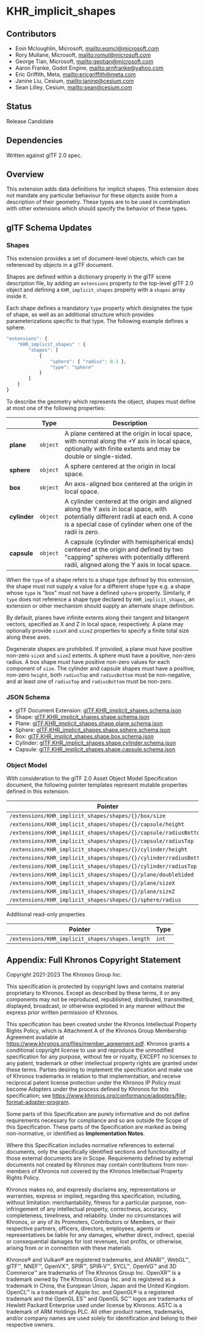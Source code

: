 # KHR_implicit_shapes

## Contributors

* Eoin Mcloughlin, Microsoft, <mailto:eomcl@microsoft.com>
* Rory Mullane, Microsoft, <mailto:romul@microsoft.com>
* George Tian, Microsoft, <mailto:geotian@microsoft.com>
* Aaron Franke, Godot Engine, <mailto:arnfranke@yahoo.com>
* Eric Griffith, Meta, <mailto:ericgriffith@meta.com>
* Janine Liu, Cesium, <mailto:janine@cesium.com>
* Sean Lilley, Cesium, <mailto:sean@cesium.com>

## Status

Release Candidate

## Dependencies

Written against glTF 2.0 spec.

## Overview

This extension adds data definitions for implicit shapes. This extension does not mandate any particular behaviour for these objects aside from a description of their geometry. These types are to be used in combination with other extensions which should specify the behavior of these types.

## glTF Schema Updates

### Shapes

This extension provides a set of document-level objects, which can be referenced by objects in a glTF document.

Shapes are defined within a dictionary property in the glTF scene description file, by adding an `extensions` property to the top-level glTF 2.0 object and defining a `KHR_implicit_shapes` property with a `shapes` array inside it.

Each shape defines a mandatory `type` property which designates the type of shape, as well as an additional structure which provides parameterizations specific to that type. The following example defines a sphere.

```javascript
"extensions": {
    "KHR_implicit_shapes" : {
        "shapes": [
            {
                "sphere": { "radius": 0.1 },
                "type": "sphere"
            }
        ]
    }
}
```

To describe the geometry which represents the object, shapes must define at most one of the following properties:

|              | Type     | Description                                                                                                                                                                                      |
| ------------ | -------- | ------------------------------------------------------------------------------------------------------------------------------------------------------------------------------------------------ |
| **plane**    | `object` | A plane centered at the origin in local space, with normal along the +Y axis in local space, optionally with finite extents and may be double or single-sided.                                   |
| **sphere**   | `object` | A sphere centered at the origin in local space.                                                                                                                                                  |
| **box**      | `object` | An axis-aligned box centered at the origin in local space.                                                                                                                                       |
| **cylinder** | `object` | A cylinder centered at the origin and aligned along the Y axis in local space, with potentially different radii at each end. A cone is a special case of cylinder when one of the radii is zero. |
| **capsule**  | `object` | A capsule (cylinder with hemispherical ends) centered at the origin and defined by two "capping" spheres with potentially different radii, aligned along the Y axis in local space.              |

When the `type` of a shape refers to a shape type defined by this extension, the shape must not supply a value for a different shape type e.g. a shape whose `type` is "box" must not have a defined `sphere` property. Similarly, if `type` does not reference a shape type declared by `KHR_implicit_shapes`, an extension or other mechanism should supply an alternate shape definition.

By default, planes have infinite extents along their tangent and bitangent vectors, specified as X and Z in local space, respectively. A plane may optionally provide `sizeX` and `sizeZ` properties to specify a finite total size along these axes.

Degenerate shapes are prohibited. If provided, a plane must have positive non-zero `sizeX` and `sizeZ` extents. A sphere must have a positive, non-zero radius. A box shape must have positive non-zero values for each component of `size`. The cylinder and capsule shapes must have a positive, non-zero `height`, both `radiusTop` and `radiusBottom` must be non-negative, and at least one of `radiusTop` and `radiusBottom` must be non-zero.

### JSON Schema

- glTF Document Extension: [glTF.KHR_implicit_shapes.schema.json](schema/glTF.KHR_implicit_shapes.schema.json)
- Shape: [glTF.KHR_implicit_shapes.shape.schema.json](schema/glTF.KHR_implicit_shapes.shape.schema.json)
- Plane: [glTF.KHR_implicit_shapes.shape.plane.schema.json](schema/glTF.KHR_implicit_shapes.shape.plane.schema.json)
- Sphere: [glTF.KHR_implicit_shapes.shape.sphere.schema.json](schema/glTF.KHR_implicit_shapes.shape.sphere.schema.json)
- Box: [glTF.KHR_implicit_shapes.shape.box.schema.json](schema/glTF.KHR_implicit_shapes.shape.box.schema.json)
- Cylinder: [glTF.KHR_implicit_shapes.shape.cylinder.schema.json](schema/glTF.KHR_implicit_shapes.shape.cylinder.schema.json)
- Capsule: [glTF.KHR_implicit_shapes.shape.capsule.schema.json](schema/glTF.KHR_implicit_shapes.shape.capsule.schema.json)

### Object Model

With consideration to the glTF 2.0 Asset Object Model Specification document, the following pointer templates represent mutable properties defined in this extension.

| Pointer                                                           | Type      |
| ----------------------------------------------------------------- | --------- |
| `/extensions/KHR_implicit_shapes/shapes/{}/box/size`              | `float3`  |
| `/extensions/KHR_implicit_shapes/shapes/{}/capsule/height`        | `float`   |
| `/extensions/KHR_implicit_shapes/shapes/{}/capsule/radiusBottom`  | `float`   |
| `/extensions/KHR_implicit_shapes/shapes/{}/capsule/radiusTop`     | `float`   |
| `/extensions/KHR_implicit_shapes/shapes/{}/cylinder/height`       | `float`   |
| `/extensions/KHR_implicit_shapes/shapes/{}/cylinder/radiusBottom` | `float`   |
| `/extensions/KHR_implicit_shapes/shapes/{}/cylinder/radiusTop`    | `float`   |
| `/extensions/KHR_implicit_shapes/shapes/{}/plane/doubleSided`     | `boolean` |
| `/extensions/KHR_implicit_shapes/shapes/{}/plane/sizeX`           | `float`   |
| `/extensions/KHR_implicit_shapes/shapes/{}/plane/sizeZ`           | `float`   |
| `/extensions/KHR_implicit_shapes/shapes/{}/sphere/radius`         | `float`   |

Additional read-only properties

| Pointer                                         | Type  |
| ----------------------------------------------- | ----- |
| `/extensions/KHR_implicit_shapes/shapes.length` | `int` |

## Appendix: Full Khronos Copyright Statement

Copyright 2021-2023 The Khronos Group Inc.

This specification is protected by copyright laws and contains material proprietary
to Khronos. Except as described by these terms, it or any components
may not be reproduced, republished, distributed, transmitted, displayed, broadcast,
or otherwise exploited in any manner without the express prior written permission
of Khronos.

This specification has been created under the Khronos Intellectual Property Rights
Policy, which is Attachment A of the Khronos Group Membership Agreement available at
https://www.khronos.org/files/member_agreement.pdf. Khronos grants a conditional
copyright license to use and reproduce the unmodified specification for any purpose,
without fee or royalty, EXCEPT no licenses to any patent, trademark or other
intellectual property rights are granted under these terms. Parties desiring to
implement the specification and make use of Khronos trademarks in relation to that
implementation, and receive reciprocal patent license protection under the Khronos
IP Policy must become Adopters under the process defined by Khronos for this specification;
see https://www.khronos.org/conformance/adopters/file-format-adopter-program.

Some parts of this Specification are purely informative and do not define requirements
necessary for compliance and so are outside the Scope of this Specification. These
parts of the Specification are marked as being non-normative, or identified as
**Implementation Notes**.

Where this Specification includes normative references to external documents, only the
specifically identified sections and functionality of those external documents are in
Scope. Requirements defined by external documents not created by Khronos may contain
contributions from non-members of Khronos not covered by the Khronos Intellectual
Property Rights Policy.

Khronos makes no, and expressly disclaims any, representations or warranties,
express or implied, regarding this specification, including, without limitation:
merchantability, fitness for a particular purpose, non-infringement of any
intellectual property, correctness, accuracy, completeness, timeliness, and
reliability. Under no circumstances will Khronos, or any of its Promoters,
Contributors or Members, or their respective partners, officers, directors,
employees, agents or representatives be liable for any damages, whether direct,
indirect, special or consequential damages for lost revenues, lost profits, or
otherwise, arising from or in connection with these materials.

Khronos® and Vulkan® are registered trademarks, and ANARI™, WebGL™, glTF™, NNEF™, OpenVX™,
SPIR™, SPIR&#8209;V™, SYCL™, OpenVG™ and 3D Commerce™ are trademarks of The Khronos Group Inc.
OpenXR™ is a trademark owned by The Khronos Group Inc. and is registered as a trademark in
China, the European Union, Japan and the United Kingdom. OpenCL™ is a trademark of Apple Inc.
and OpenGL® is a registered trademark and the OpenGL ES™ and OpenGL SC™ logos are trademarks
of Hewlett Packard Enterprise used under license by Khronos. ASTC is a trademark of
ARM Holdings PLC. All other product names, trademarks, and/or company names are used solely
for identification and belong to their respective owners.
